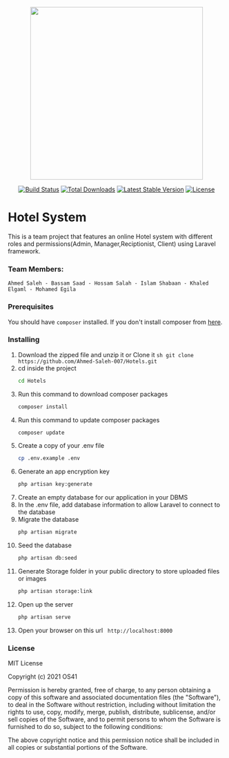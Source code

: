 <p align="center"><a href="https://laravel.com" target="_blank"><img src="https://raw.githubusercontent.com/laravel/art/master/logo-lockup/5%20SVG/2%20CMYK/1%20Full%20Color/laravel-logolockup-cmyk-red.svg" width="400"></a></p>

<p align="center">
<a href="https://travis-ci.org/laravel/framework"><img src="https://travis-ci.org/laravel/framework.svg" alt="Build Status"></a>
<a href="https://packagist.org/packages/laravel/framework"><img src="https://img.shields.io/packagist/dt/laravel/framework" alt="Total Downloads"></a>
<a href="https://packagist.org/packages/laravel/framework"><img src="https://img.shields.io/packagist/v/laravel/framework" alt="Latest Stable Version"></a>
<a href="https://packagist.org/packages/laravel/framework"><img src="https://img.shields.io/packagist/l/laravel/framework" alt="License"></a>
</p>

# Hotel System

This is a team project that features an online Hotel system with different roles and permissions(Admin, Manager,Reciptionist, Client) using Laravel framework. 

### Team Members:
	Ahmed Saleh - Bassam Saad - Hossam Salah - Islam Shabaan - Khaled Elgaml - Mohamed Egila

### Prerequisites

You should have  `composer` installed. If you don't install composer from [here](https://getcomposer.org/download/).

### Installing
1. Download the zipped file and unzip it or Clone it
		```sh
		git clone https://github.com/Ahmed-Saleh-007/Hotels.git
		```
2. cd inside the project
    ```sh
    cd Hotels
    ```
3.  Run this command to download composer packages
    ```sh
    composer install
    ```
4. Run this command to update composer packages
    ```sh
    composer update
    ```
5. Create a copy of your .env file
    ```sh
    cp .env.example .env
    ```
6. Generate an app encryption key
    ```sh
    php artisan key:generate
    ```
7. Create an empty database for our application in your DBMS
8. In the .env file, add database information to allow Laravel to connect to the database
9. Migrate the database
    ```sh
    php artisan migrate
    ```
10. Seed the database
    ```sh
    php artisan db:seed
    ```
11. Generate Storage folder in your public directory to store uploaded files or images
    ```sh
    php artisan storage:link
    ```
12. Open up the server
    ```sh
    php artisan serve
    ```
13. Open your browser on this url ``` http://localhost:8000```

### License
MIT License

Copyright (c) 2021 OS41

Permission is hereby granted, free of charge, to any person obtaining a copy of this software and associated documentation files (the "Software"), to deal in the Software without restriction, including without limitation the rights to use, copy, modify, merge, publish, distribute, sublicense, and/or sell copies of the Software, and to permit persons to whom the Software is furnished to do so, subject to the following conditions:

The above copyright notice and this permission notice shall be included in all copies or substantial portions of the Software.
